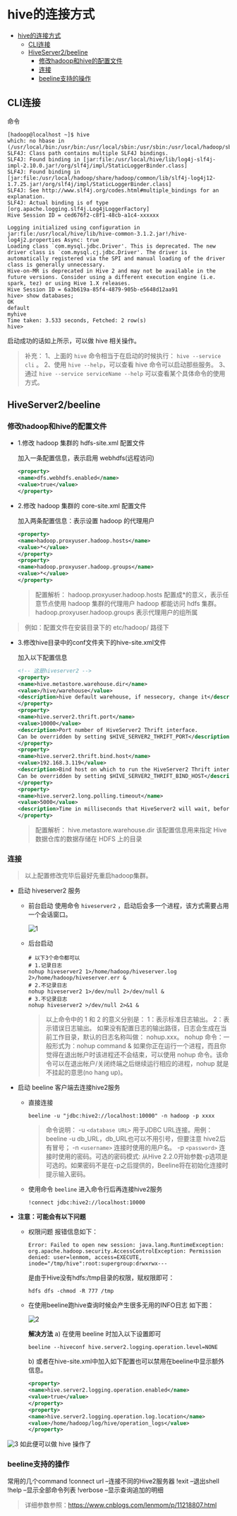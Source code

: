 <!--
 * @Autor: 李逍遥
 * @Date: 2021-02-15 09:38:47
 * @LastEditors: 李逍遥
 * @LastEditTime: 2021-04-06 10:55:52
 * @Descriptiong: 
-->

# hive的连接方式 #

- [hive的连接方式](#hive的连接方式)
  - [CLI连接](#cli连接)
  - [HiveServer2/beeline](#hiveserver2beeline)
    - [修改hadoop和hive的配置文件](#修改hadoop和hive的配置文件)
    - [连接](#连接)
    - [beeline支持的操作](#beeline支持的操作)

## CLI连接 ##

命令

```shell
[hadoop@localhost ~]$ hive
which: no hbase in (/usr/local/bin:/usr/bin:/usr/local/sbin:/usr/sbin:/usr/local/hadoop/sbin:/usr/local/hadoop/bin:/usr/local/hive/bin:/home/hadoop/.local/bin:/home/hadoop/bin)
SLF4J: Class path contains multiple SLF4J bindings.
SLF4J: Found binding in [jar:file:/usr/local/hive/lib/log4j-slf4j-impl-2.10.0.jar!/org/slf4j/impl/StaticLoggerBinder.class]
SLF4J: Found binding in [jar:file:/usr/local/hadoop/share/hadoop/common/lib/slf4j-log4j12-1.7.25.jar!/org/slf4j/impl/StaticLoggerBinder.class]
SLF4J: See http://www.slf4j.org/codes.html#multiple_bindings for an explanation.
SLF4J: Actual binding is of type [org.apache.logging.slf4j.Log4jLoggerFactory]
Hive Session ID = ced676f2-c8f1-48cb-a1c4-xxxxxx

Logging initialized using configuration in jar:file:/usr/local/hive/lib/hive-common-3.1.2.jar!/hive-log4j2.properties Async: true
Loading class `com.mysql.jdbc.Driver'. This is deprecated. The new driver class is `com.mysql.cj.jdbc.Driver'. The driver is automatically registered via the SPI and manual loading of the driver class is generally unnecessary.
Hive-on-MR is deprecated in Hive 2 and may not be available in the future versions. Consider using a different execution engine (i.e. spark, tez) or using Hive 1.X releases.
Hive Session ID = 6a3b619a-85f4-4879-905b-e5648d12aa91
hive> show databases;
OK
default
myhive
Time taken: 3.533 seconds, Fetched: 2 row(s)
hive>
```

启动成功的话如上所示，可以做 hive 相关操作。

>补充：
>1、上面的 `hive` 命令相当于在启动的时候执行： `hive --service cli` 。
>2、使用 `hive --help`，可以查看 hive 命令可以启动那些服务。
>3、通过 `hive --service serviceName --help` 可以查看某个具体命令的使用方式。

## HiveServer2/beeline ##

### 修改hadoop和hive的配置文件 ###

- 1.修改 hadoop 集群的 hdfs-site.xml 配置文件

    加入一条配置信息，表示启用 webhdfs(远程访问)

    ```xml
    <property>
    <name>dfs.webhdfs.enabled</name>
    <value>true</value>
    </property>
    ```

- 2.修改 hadoop 集群的 core-site.xml 配置文件

    加入两条配置信息：表示设置 hadoop 的代理用户

    ```xml
    <property>
    <name>hadoop.proxyuser.hadoop.hosts</name>
    <value>*</value>
    </property>
    <property>
    <name>hadoop.proxyuser.hadoop.groups</name>
    <value>*</value>
    </property>
    ```

    >配置解析：
    >hadoop.proxyuser.hadoop.hosts 配置成*的意义，表示任意节点使用 hadoop 集群的代理用户 hadoop 都能访问 hdfs 集群。
    >hadoop.proxyuser.hadoop.groups 表示代理用户的组所属

>例如：配置文件在安装目录下的 etc/hadoop/ 路径下

- 3.修改hive目录中的conf文件夹下的hive-site.xml文件

    加入以下配置信息

    ```xml
    <!-- 这是hiveserver2 -->
    <property>
    <name>hive.metastore.warehouse.dir</name>
    <value>/hive/warehouse</value>
    <description>hive default warehouse, if nessecory, change it</description>
    </property>
    <property>
    <name>hive.server2.thrift.port</name>
    <value>10000</value>
    <description>Port number of HiveServer2 Thrift interface.
    Can be overridden by setting $HIVE_SERVER2_THRIFT_PORT</description>
    </property>
    <property>
    <name>hive.server2.thrift.bind.host</name>
    <value>192.168.3.119</value>
    <description>Bind host on which to run the HiveServer2 Thrift interface.
    Can be overridden by setting $HIVE_SERVER2_THRIFT_BIND_HOST</description>
    </property>
    <property>
    <name>hive.server2.long.polling.timeout</name>
    <value>5000</value>
    <description>Time in milliseconds that HiveServer2 will wait, before responding to asynchronous calls that use long polling</description>
    </property>
    ```

    >配置解析：
    >hive.metastore.warehouse.dir 该配置信息用来指定 Hive 数据仓库的数据存储在 HDFS 上的目录

### 连接 ###

>以上配置修改完毕后最好先重启hadoop集群。

- 启动 hiveserver2 服务
  - 前台启动
    使用命令 `hiveserver2` ，启动后会多一个进程，该方式需要占用一个会话窗口。

    ![1](images/jps.png "进程")

  - 后台启动

    ```shell
    # 以下3个命令都可以
    # 1.记录日志
    nohup hiveserver2 1>/home/hadoop/hiveserver.log 2>/home/hadoop/hiveserver.err &
    # 2.不记录日志
    nohup hiveserver2 1>/dev/null 2>/dev/null &
    # 3.不记录日志
    nohup hiveserver2 >/dev/null 2>&1 &
    ```

    >以上命令中的 1 和 2 的意义分别是：
    >1：表示标准日志输出。
    >2：表示错误日志输出。
    >如果没有配置日志的输出路径，日志会生成在当前工作目录，默认的日志名称叫做： nohup.xxx。
    >nohup 命令：一般形式为：nohup command &
    >如果你正在运行一个进程，而且你觉得在退出帐户时该进程还不会结束，可以使用 nohup 命令。该命令可以在退出帐户/关闭终端之后继续运行相应的进程，nohup 就是不挂起的意思(no hang up)。

- 启动 beeline 客户端去连接hive2服务
  - 直接连接

    ```shell
    beeline -u "jdbc:hive2://localhost:10000" -n hadoop -p xxxx
    ```

    >命令说明：
    >-u `<database URL>` 用于JDBC URL连接。用例：beeline -u db_URL，db_URL也可以不用引号，但要注意 hive2后有冒号；
    >-n `<username>` 连接时使用的用户名。
    >-p `<password>` 连接时使用的密码。可选的密码模式: 从Hive 2.2.0开始参数-p选项是可选的。如果密码不是在-p之后提供的，Beeline将在初始化连接时提示输入密码。

  - 使用命令 `beeline` 进入命令行后再连接hive2服务

    ```shell
    !connect jdbc:hive2://localhost:10000
    ```

- **注意：可能会有以下问题**

  - 权限问题
    报错信息如下：

    ```log
    Error: Failed to open new session: java.lang.RuntimeException: org.apache.hadoop.security.AccessControlException: Permission denied: user=lenmom, access=EXECUTE, inode="/tmp/hive":root:supergroup:drwxrwx---
    ```

    是由于Hive没有hdfs:/tmp目录的权限，赋权限即可：

    ```shell
    hdfs dfs -chmod -R 777 /tmp
    ```

  - 在使用beeline跑hive查询时候会产生很多无用的INFO日志
    如下图：

    ![2](images/log.png "查询日志")

    **解决方法**
    a) 在使用 beeline 时加入以下设置即可

    ```shell
    beeline --hiveconf hive.server2.logging.operation.level=NONE
    ```

    b) 或者在hive-site.xml中加入如下配置也可以禁用在beeline中显示额外信息。

    ```xml
    <property>
    <name>hive.server2.logging.operation.enabled</name>
    <value>true</value>
    </property>
    <property>
    <name>hive.server2.logging.operation.log.location</name>
    <value>/home/hadoop/log/hive/operation_logs</value>
    </property>
    ```

![3](images/beeline.png)
如此便可以做 hive 操作了

### beeline支持的操作 ###

常用的几个command
!connect url –连接不同的Hive2服务器
!exit –退出shell
!help –显示全部命令列表
!verbose –显示查询追加的明细

>详细参数参照：<https://www.cnblogs.com/lenmom/p/11218807.html>
